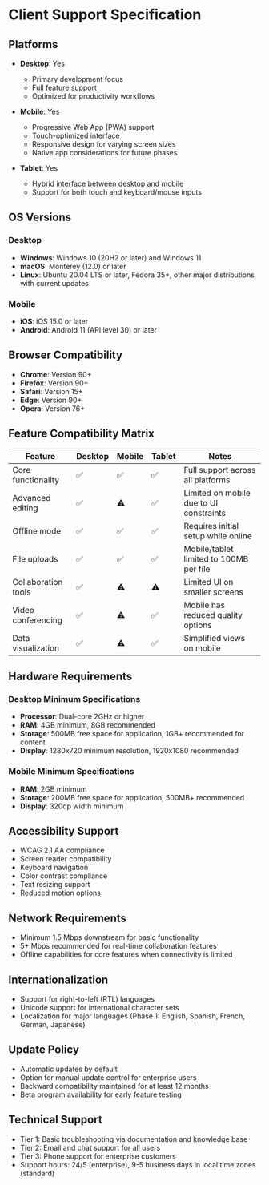 # Client Support Specification

## Platforms
- **Desktop**: Yes
  - Primary development focus
  - Full feature support
  - Optimized for productivity workflows
  
- **Mobile**: Yes
  - Progressive Web App (PWA) support
  - Touch-optimized interface
  - Responsive design for varying screen sizes
  - Native app considerations for future phases

- **Tablet**: Yes
  - Hybrid interface between desktop and mobile
  - Support for both touch and keyboard/mouse inputs

## OS Versions

### Desktop
- **Windows**: Windows 10 (20H2 or later) and Windows 11
- **macOS**: Monterey (12.0) or later
- **Linux**: Ubuntu 20.04 LTS or later, Fedora 35+, other major distributions with current updates

### Mobile
- **iOS**: iOS 15.0 or later
- **Android**: Android 11 (API level 30) or later

## Browser Compatibility
- **Chrome**: Version 90+
- **Firefox**: Version 90+
- **Safari**: Version 15+
- **Edge**: Version 90+
- **Opera**: Version 76+

## Feature Compatibility Matrix

| Feature | Desktop | Mobile | Tablet | Notes |
|---------|---------|--------|--------|-------|
| Core functionality | ✅ | ✅ | ✅ | Full support across all platforms |
| Advanced editing | ✅ | ⚠️ | ✅ | Limited on mobile due to UI constraints |
| Offline mode | ✅ | ✅ | ✅ | Requires initial setup while online |
| File uploads | ✅ | ✅ | ✅ | Mobile/tablet limited to 100MB per file |
| Collaboration tools | ✅ | ⚠️ | ⚠️ | Limited UI on smaller screens |
| Video conferencing | ✅ | ⚠️ | ✅ | Mobile has reduced quality options |
| Data visualization | ✅ | ⚠️ | ✅ | Simplified views on mobile |

## Hardware Requirements

### Desktop Minimum Specifications
- **Processor**: Dual-core 2GHz or higher
- **RAM**: 4GB minimum, 8GB recommended
- **Storage**: 500MB free space for application, 1GB+ recommended for content
- **Display**: 1280x720 minimum resolution, 1920x1080 recommended

### Mobile Minimum Specifications
- **RAM**: 2GB minimum
- **Storage**: 200MB free space for application, 500MB+ recommended
- **Display**: 320dp width minimum

## Accessibility Support
- WCAG 2.1 AA compliance
- Screen reader compatibility
- Keyboard navigation
- Color contrast compliance
- Text resizing support
- Reduced motion options

## Network Requirements
- Minimum 1.5 Mbps downstream for basic functionality
- 5+ Mbps recommended for real-time collaboration features
- Offline capabilities for core features when connectivity is limited

## Internationalization
- Support for right-to-left (RTL) languages
- Unicode support for international character sets
- Localization for major languages (Phase 1: English, Spanish, French, German, Japanese)

## Update Policy
- Automatic updates by default
- Option for manual update control for enterprise users
- Backward compatibility maintained for at least 12 months
- Beta program availability for early feature testing

## Technical Support
- Tier 1: Basic troubleshooting via documentation and knowledge base
- Tier 2: Email and chat support for all users
- Tier 3: Phone support for enterprise customers
- Support hours: 24/5 (enterprise), 9-5 business days in local time zones (standard)